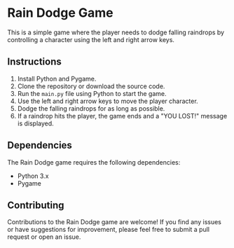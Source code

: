 # Rain Dodge Game

This is a simple game where the player needs to dodge falling raindrops by controlling a character using the left and right arrow keys.

## Instructions

1. Install Python and Pygame.
2. Clone the repository or download the source code.
3. Run the `main.py` file using Python to start the game.
4. Use the left and right arrow keys to move the player character.
5. Dodge the falling raindrops for as long as possible.
6. If a raindrop hits the player, the game ends and a "YOU LOST!" message is displayed.

## Dependencies

The Rain Dodge game requires the following dependencies:

- Python 3.x
- Pygame

## Contributing

Contributions to the Rain Dodge game are welcome! If you find any issues or have suggestions for improvement, please feel free to submit a pull request or open an issue.


